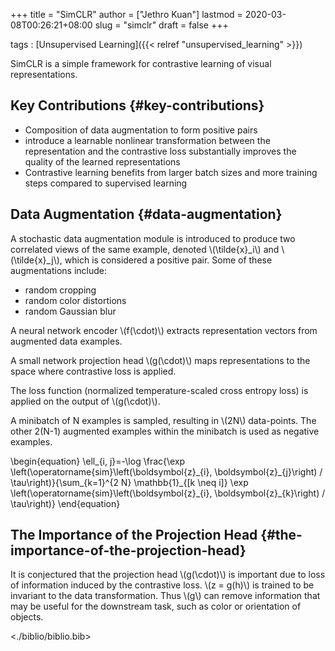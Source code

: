 +++
title = "SimCLR"
author = ["Jethro Kuan"]
lastmod = 2020-03-08T00:26:21+08:00
slug = "simclr"
draft = false
+++

tags
: [Unsupervised Learning]({{< relref "unsupervised_learning" >}})

SimCLR is a simple framework for contrastive learning of visual
representations.


## Key Contributions {#key-contributions}

-   Composition of data augmentation to form positive pairs
-   introduce a learnable nonlinear transformation between the
    representation and the contrastive loss substantially improves the
    quality of the learned representations
-   Contrastive learning benefits from larger batch sizes and more
    training steps compared to supervised learning


## Data Augmentation {#data-augmentation}

A stochastic data augmentation module is introduced to produce two
correlated views of the same example, denoted \\(\tilde{x}\_i\\) and
\\(\tilde{x}\_j\\), which is considered a positive pair. Some of these
augmentations include:

-   random cropping
-   random color distortions
-   random Gaussian blur

A neural network encoder \\(f(\cdot)\\) extracts representation vectors
from augmented data examples.

A small network projection head \\(g(\cdot)\\) maps representations to the
space where contrastive loss is applied.

The loss function (normalized temperature-scaled cross entropy loss)
is applied on the output of \\(g(\cdot)\\).

A minibatch of N examples is sampled, resulting in \\(2N\\) data-points.
The other 2(N-1) augmented examples within the minibatch is used as
negative examples.

\begin{equation}
\ell\_{i, j}=-\log \frac{\exp \left(\operatorname{sim}\left(\boldsymbol{z}\_{i}, \boldsymbol{z}\_{j}\right) / \tau\right)}{\sum\_{k=1}^{2 N} \mathbb{1}\_{[k \neq i]} \exp \left(\operatorname{sim}\left(\boldsymbol{z}\_{i}, \boldsymbol{z}\_{k}\right) / \tau\right)}
\end{equation}


## The Importance of the Projection Head {#the-importance-of-the-projection-head}

It is conjectured that the projection head \\(g(\cdot)\\) is important due
to loss of information induced by the contrastive loss. \\(z = g(h)\\) is
trained to be invariant to the data transformation. Thus \\(g\\) can
remove information that may be useful for the downstream task, such as
color or orientation of objects.

<./biblio/biblio.bib>

